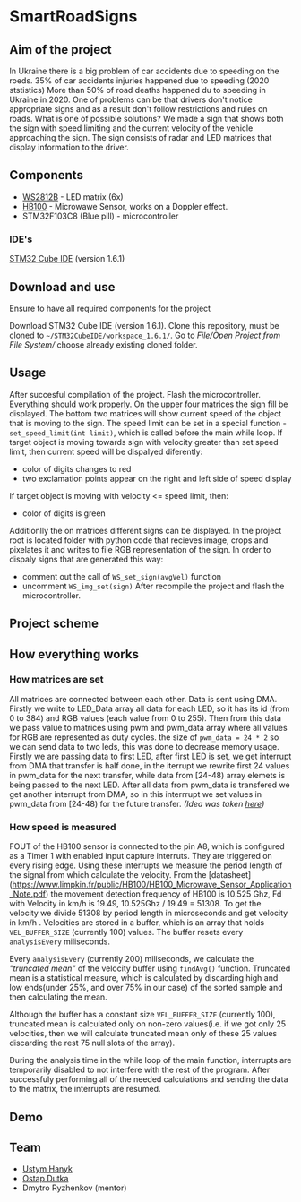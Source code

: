 # SmartRoadSigns

## Aim of the project
In Ukraine there is a big problem of car accidents due to speeding on the roeds. 35% of car accidents injuries happened due to speeding (2020 ststistics)
More than 50% of road deaths happened du to speeding in Ukraine in 2020.
One of problems can be that drivers don't notice appropriate signs and as a result don't follow restrictions and rules on roads.
What is one of possible solutions?
We made a sign that shows both the sign with speed limiting and the current velocity of the vehicle approaching the sign. 
The sign consists of radar and LED matrices that display information to the driver.

## Components
- [WS2812B](https://cdn-shop.adafruit.com/datasheets/WS2812B.pdf) - LED matrix (6x)
- [HB100](https://www.limpkin.fr/public/HB100/HB100_Microwave_Sensor_Module_Datasheet.pdf) - Microwawe Sensor, works on a Doppler effect.
- STM32F103C8 (Blue pill) - microcontroller

### IDE's
[STM32 Cube IDE](https://www.st.com/en/development-tools/stm32cubeide.html) (version 1.6.1)

## Download and use
Ensure to have all required components for the project

Download STM32 Cube IDE (version 1.6.1).
Clone this repository, must be cloned to ```~/STM32CubeIDE/workspace_1.6.1/```.
Go to *File/Open Project from File System/* choose already existing cloned folder.

## Usage
After succesful compilation of the project. Flash the microcontroller. Everything should work properly. On the upper four matrices the sign fill be displayed.
The bottom two matrices will show current speed of the object that is moving to the sign.
The speed limit can be set in a special function - ```set_speed_limit(int limit)```, which is called before the main while loop.
If target object is moving towards sign with velocity greater than set speed limit, then current speed will be dispalyed diferently: 
- color of digits changes to red
- two exclamation points appear on the right and left side of speed display

If target object is moving with velocity <= speed limit, then:
- color of digits is green

Additionlly the on matrices different signs can be displayed. 
In the project root is located folder with python code that recieves image, crops and pixelates it and writes to file RGB representation of the sign. 
In order to dispaly signs that are generated this way:
- comment out the call of ```WS_set_sign(avgVel)``` function
- uncomment ```WS_img_set(sign)```
After recompile the project and flash the microcontroller.

## Project scheme

## How everything works
### How matrices are set
All matrices are connected between each other. Data is sent using DMA. Firstly we write to LED_Data array all data for each LED, so it has its id (from 0 to 384) and RGB values (each value from 0 to 255). Then from this data we pass value to matrices using pwm and pwm_data array where all values for RGB are represented as duty cycles.
the size of ```pwm_data = 24 * 2``` so we can send data to two leds, this was done to decrease memory usage. Firstly we are passing data to first LED, after first LED is set, we get interrupt from DMA that transfer is half done, in the iterrupt we rewrite first 24 values in pwm_data for the next transfer, while data from \[24-48) array elemets is being passed to the next LED. After all data from pwm_data is transfered we get another interrupt from DMA, so in this interrrupt we set values in pwm_data from \[24-48) for the future transfer.
*(Idea was taken [here](https://www.thevfdcollective.com/blog/stm32-and-sk6812-rgbw-led))*

### How speed is measured
FOUT of the HB100 sensor is connected to the pin A8, which is configured as a Timer 1 with enabled input capture interruts. They are triggered on every rising edge. Using these interrupts we measure the period length of the signal from which calculate the velocity. From the [datasheet] (https://www.limpkin.fr/public/HB100/HB100_Microwave_Sensor_Application_Note.pdf) the movement detection frequency of HB100 is 10.525 Ghz, Fd with Velocity in km/h is 19.49, 10.525Ghz / 19.49 = 51308. To get the velocity we divide 51308 by period length in microseconds and get velocity in km/h . Velocities are stored in a buffer, which is an array that holds ```VEL_BUFFER_SIZE``` (currently 100) values. The buffer resets every ```analysisEvery``` miliseconds.

Every ```analysisEvery``` (currently 200) miliseconds, we calculate the *"truncated mean"* of the velocity buffer using ```findAvg()``` function. Truncated mean is a statistical measure, which is calculated by discarding high and low ends(under 25%, and over 75% in our case) of the sorted sample and then calculating the mean.

Although the buffer has a constant size ```VEL_BUFFER_SIZE``` (currently 100), truncated mean is calculated only on non-zero values(i.e. if we got only 25 velocities, then we will calculate truncated mean only of these 25 values discarding the rest 75 null slots of the array).

During the analysis time in the while loop of the main function, interrupts are temporarily disabled to not interfere with the rest of the program. After successfuly performing all of the needed calculations and sending the data to the matrix, the interrupts are resumed.

## Demo

## Team
- [Ustym Hanyk](https://github.com/UstymHanyk)
- [Ostap Dutka](https://github.com/Ostap2003)
- Dmytro Ryzhenkov (mentor)
